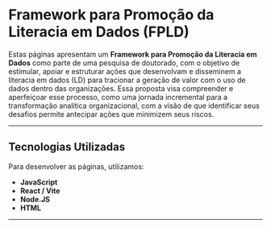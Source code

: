 # Framework para Promoção da Literacia em Dados (FPLD)

Estas páginas apresentam um **Framework para Promoção da Literacia em Dados** como parte de uma pesquisa de doutorado, com o objetivo de estimular, apoiar e estruturar ações que desenvolvam e disseminem a literacia em dados (LD) para tracionar a geração de valor com o uso de dados dentro das organizações. Essa proposta  visa compreender e aperfeiçoar esse processo, como uma jornada incremental para a transformação analítica organizacional, com a visão de que identificar seus desafios permite antecipar ações que minimizem seus riscos.

---

## Tecnologias Utilizadas

Para desenvolver as páginas, utilizamos:

- **JavaScript**  
- **React / Vite**  
- **Node.JS**  
- **HTML**

---